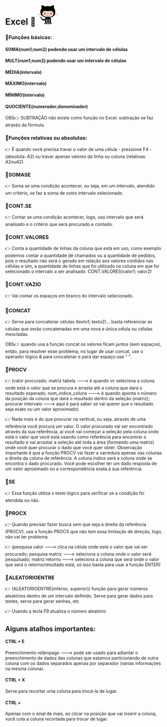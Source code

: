 # Excel 📅 ![alt text](image.png)

### 📌Funções básicas:

#### SOMA(num1;num2) podendo usar um intervalo de células
#### MULT(num1;num2) podendo usar um intervalo de células
#### MÉDIA(intervalo)
#### MÁXIMO(intervalo)
#### MÍNIMO(intervalo)
#### QUOCIENTE(numerador;denominador)

OBS👉 SUBTRAÇÃO não existe como função no Excel: subtração se faz através da fórmula.

### 📌Funções relativas ou absolutas:

👉 É quando você precisa travar o valor de uma célula - pressione F4 - (absoluta: $A$2) ou travar apenas valores da linha ou coluna (relativas: $A2  ou  A$2).

### 📌SOMASE

👉 Soma se uma condição acontecer, ou seja, em um intervalo, atendido um critério, se faz a soma de outro intervalo selecionado.

### 📌CONT.SE

👉 Contar se uma condição acontecer, logo, usa intervalo que será analisado e o critério que será procurado e contado.

### 📌CONT.VALORES

👉 Conta a quantidade de linhas da coluna que está em uso, como exemplo podemos contar a quantidade de chamados ou a quantidade de pedidos, pois o resultado não será o gerado em relação aos valores contidos nas células e sim, a quantidade de linhas que foi utilizado na coluna em que foi selecionado o intervalo a ser analisado. CONT.VALORES(valor1; valor2)

### 📌CONT.VAZIO

👉 Vai contar os espaços em branco do intervalo selecionado.

### 📌CONCAT

👉 Serve para concatenar células (texto1; texto2)... basta referenciar as células que serão concatenadas em uma nova e única célula ou células mescladas.

 OBS👉 quando usa a função concat os valores ficam juntos (sem espaços), então, para resolver esse problema, no lugar de usar concat, use o operador lógico & para concatenar e para dar espaço use " ".

### 📌PROCV

👉 (valor procurado; matriz tabela ---> é quando vc seleciona a coluna onde está o valor que se procura e arrasta até a coluna que dará o resultado esperado; num_indice_coluna ---> é quando aponta o número da posição da coluna que dará o resultado dentro da seleção (matriz); procurar intervalo ---> aqui é para saber se vai querer que o resultado seja exato ou um valor aproximado)

👉 Nada mais é do que procurar na vertical, ou seja, através de uma referência você procura um valor. O valor procurado vai ser encontrado através da sua referência, aí você vai começar a seleção pela coluna onde está o valor que você está usando como referência para encontrar o resultado e vai arrastar a seleção até toda a área (formando uma matriz) onde você quer procurar o dado que você quer obter. Observação importante é que a função PROCV vai fazer a varredura apenas nas colunas a direita da coluna de referência. A coluna índice será a coluna onde se encontra o dado procurado. Você pode escolher ter um dado resposta de um valor aproximado ou a correspondência exata a sua referência.

### 📌SE

👉 Essa função utiliza o teste lógico para verificar se a condição foi atendida ou não. 

### 📌PROCX

👉 Quando precisar fazer busca sem que seja a direita da referência (PROCV), use a função PROCX que não tem essa limitação de direção, logo, não vai ter problema. 

👉 (pesquisa valor ---> clica na célula onde está o valor que vai ser procurado; pesquisa matriz ---> seleciona a coluna onde o valor será pesquisado; matriz retorno ---> seleciona a coluna que será onde o valor que será o retorno/resultado está; só isso basta para usar a função ENTER)

### 📌ALEATORIOENTRE

👉 (ALEATORIOENTRE(inferior, superior)) função para gerar números aleatórios dentro de um intervalo definido. Serve para gerar dados para testes, serve para gerar senhas, etc

👉 Usando a tecla F9 atualiza o número aleatório

## Alguns atalhos importantes:

#### CTRL + E
Preenchimento relâmpago ---> pode ser usado para adiantar o preenchimento de dados das colunas que estamos particionando de outra coluna com os dados separados apenas por separador (várias informações na mesma coluna).

#### CTRL + X
Serve para recortar uma coluna para trocá-la de lugar.

#### CTRL +
Apenas com o sinal de mais, ao clicar na posição que vai inserir a coluna, você cola a coluna recortada para trocar de lugar.

